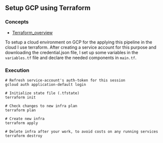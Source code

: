 ## Setup GCP using Terraform

### Concepts
* [Terraform_overview](https://github.com/d-gilles/My-Notebooks/blob/main/Terraform.md)

To setup a cloud environment on GCP for the applying this pipeline in the cloud I use terraform. After creating a service account for this purpose and downloading the credential.json file, I set up some variables in the `variables.tf` file and declare the needed components in `main.tf`.



### Execution

```shell
# Refresh service-account's auth-token for this session
gcloud auth application-default login

# Initialize state file (.tfstate)
terraform init

# Check changes to new infra plan
terraform plan
```

```shell
# Create new infra
terraform apply
```

```shell
# Delete infra after your work, to avoid costs on any running services
terraform destroy
```
